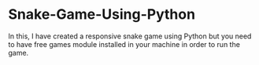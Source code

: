 # Snake-Game-Using-Python
In this, I have created a responsive snake game using Python but you need to have free games module installed in your machine in order to run the game.

